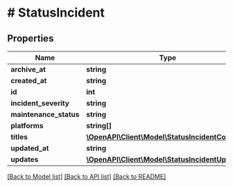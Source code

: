 # # StatusIncident

## Properties

Name | Type | Description | Notes
------------ | ------------- | ------------- | -------------
**archive_at** | **string** |  | [optional]
**created_at** | **string** |  |
**id** | **int** |  |
**incident_severity** | **string** |  |
**maintenance_status** | **string** |  | [optional]
**platforms** | **string[]** |  |
**titles** | [**\OpenAPI\Client\Model\StatusIncidentContent[]**](StatusIncidentContent.md) |  |
**updated_at** | **string** |  |
**updates** | [**\OpenAPI\Client\Model\StatusIncidentUpdate[]**](StatusIncidentUpdate.md) |  |

[[Back to Model list]](../../README.md#models) [[Back to API list]](../../README.md#endpoints) [[Back to README]](../../README.md)
